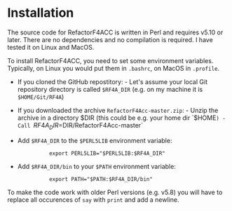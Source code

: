 # Installation

The source code for RefactorF4ACC is written in Perl and requires v5.10 or later. There are no dependencies and no compilation is required. I have tested it on Linux and MacOS.

To install RefactorF4ACC, you need to set some environment variables. Typically, on Linux you would put them in `.bashrc`, on MacOS in `.profile`.

* If you cloned the GitHub repostitory:
        - Let's assume your local Git repository directory is called `$RF4A_DIR` (e.g. on my machine it is `$HOME/Git/RF4A`)
* If you downloaded the archive `RefactorF4Acc-master.zip`:
        - Unzip the archive in a directory $DIR (this could be e.g. your home dir `$HOME`)
        - Call `$RF4A_DIR=$DIR/RefactorF4Acc-master`

* Add `$RF4A_DIR` to the `$PERL5LIB` environment variable:

                export PERL5LIB="$PERL5LIB:$RF4A_DIR"

* Add `$RF4A_DIR/bin` to your `$PATH` environment variable:

                export PATH="$PATH:$RF4A_DIR/bin"

To make the code work with older Perl versions (e.g. v5.8) you will have to replace all occurences of `say` with `print` and add a newline.
